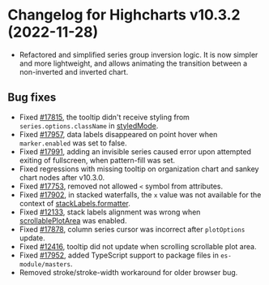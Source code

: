 # Changelog for Highcharts v10.3.2 (2022-11-28)

- Refactored and simplified series group inversion logic. It is now simpler and more lightweight, and allows animating the transition between a non-inverted and inverted chart.

## Bug fixes
- Fixed [#17815](https://github.com/highcharts/highcharts/issues/17815), the tooltip didn't receive styling from `series.options.className` in [styledMode](https://api.highcharts.com/highcharts/chart.styledMode).
- Fixed [#17957](https://github.com/highcharts/highcharts/issues/17957), data labels disappeared on point hover when `marker.enabled` was set to false.
- Fixed [#17991](https://github.com/highcharts/highcharts/issues/17991), adding an invisible series caused error upon attempted exiting of fullscreen, when pattern-fill was set.
- Fixed regressions with missing tooltip on organization chart and sankey chart nodes after v10.3.0.
- Fixed [#17753](https://github.com/highcharts/highcharts/issues/17753), removed not allowed `<` symbol from attributes.
- Fixed [#17902](https://github.com/highcharts/highcharts/issues/17902), in stacked waterfalls, the `x` value was not available for the context of [stackLabels.formatter](https://api.highcharts.com/highcharts/yAxis.stackLabels.formatter).
- Fixed [#12133](https://github.com/highcharts/highcharts/issues/12133), stack labels alignment was wrong when [scrollablePlotArea](https://api.highcharts.com/highcharts/chart.scrollablePlotArea) was enabled.
- Fixed [#17878](https://github.com/highcharts/highcharts/issues/17878), column series cursor was incorrect after `plotOptions` update.
- Fixed [#12416](https://github.com/highcharts/highcharts/issues/12416), tooltip did not update when scrolling scrollable plot area.
- Fixed [#17952](https://github.com/highcharts/highcharts/issues/17952), added TypeScript support to package files in `es-module/masters`.
- Removed stroke/stroke-width workaround for older browser bug.
